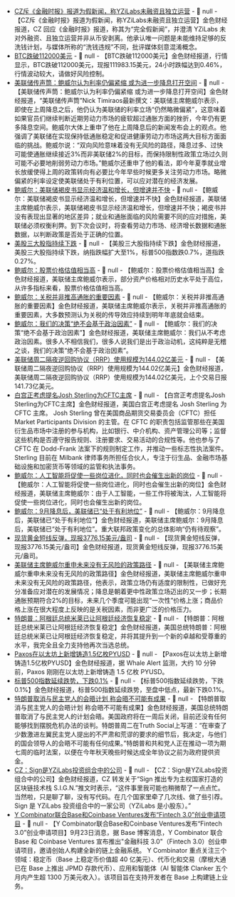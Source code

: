 - [CZ斥《金融时报》报道为假新闻，称YZiLabs未融资且独立运营](https://x.com/cz_binance/status/1970542181967335472) - 📰 null - 【CZ斥《金融时报》报道为假新闻，称YZiLabs未融资且独立运营】金色财经报道，CZ 回应《金融时报》报道，称其为“完全假新闻”，并澄清 YZiLabs 未对外融资、且独立运营并非从币安剥离。他承认唯一问题是未能维持足够的反洗钱计划，与媒体所称的“洗钱违规”不同，批评媒体刻意混淆概念。
- [BTC跌破112000美元]() - 📰 null - 【BTC跌破112000美元】金色财经报道，行情显示，BTC跌破112000美元，现报111983.15美元，24小时跌幅达到0.46%，行情波动较大，请做好风险控制。
- [美联储传声筒：鲍威尔认为利率仍偏紧缩 或为进一步降息打开空间](https://flash.jin10.com/detail/20250924004301557800) - 📰 null - 【美联储传声筒：鲍威尔认为利率仍偏紧缩 或为进一步降息打开空间】金色财经报道，“美联储传声筒”Nick Timiraos最新撰文：美联储主席鲍威尔表示，即使在上周降息之后，他仍认为美联储的利率立场“仍然略微偏紧”，这意味着如果官员们继续判断近期劳动力市场的疲软超过通胀方面的挫折，今年仍有更多降息空间。鲍威尔大体上重申了他在上周降息后的新闻发布会上的观点。他强调了美联储在实现保持低通胀稳定和促进健康劳动力市场这两大目标方面面临的挑战。鲍威尔说：“双向风险意味着没有无风险的路径，降息过多、过快可能使通胀继续接近3%而非美联储2%的目标，而保持限制性政策立场过久则可能不必要地削弱劳动力市场。”鲍威尔还重申了他的看法，即今年夏季就业增长放缓使得上周的政策转向有必要比今年早些时候更多关注劳动力市场。略微偏紧的利率设定使美联储处于有利位置，可以应对潜在的经济发展。
- [鲍威尔：美联储褐皮书显示经济温和增长，但增速并不快](https://www.cls.cn/detail/2153919) - 📰 null - 【鲍威尔：美联储褐皮书显示经济温和增长，但增速并不快】金色财经报道，美联储主席鲍威尔表示，美联储褐皮书显示经济温和增长，但增速并不快；褐皮书并没有表现出显著的地区差异；就业和通胀面临的风险需要不同的应对措施，美联储必须权衡利弊。到下次会议时，将查看劳动力市场、经济增长数据和通胀数据，以判断政策是否处于正确的位置。
- [美股三大股指持续下跌]() - 📰 null - 【美股三大股指持续下跌】金色财经报道，美股三大股指持续下跌，纳指跌幅扩大至1%，标普500指数跌0.7%，道指跌0.27%。
- [鲍威尔：股票价格估值相当高](https://www.cls.cn/detail/2153921) - 📰 null - 【鲍威尔：股票价格估值相当高】金色财经报道，美联储主席鲍威尔表示，部分资产价格相对历史水平处于高位，从许多指标来看，股票价格估值相当高。
- [鲍威尔：关税并非推高通胀的重要因素](https://www.cls.cn/detail/2153926) - 📰 null - 【鲍威尔：关税并非推高通胀的重要因素】金色财经报道，美联储主席鲍威尔表示，关税并非推高通胀的重要因素，大多数预测认为关税的传导效应持续到明年年底就会结束。
- [鲍威尔：我们的决策“绝不会基于政治因素”](https://flash.jin10.com/detail/20250924012050351800) - 📰 null - 【鲍威尔：我们的决策“绝不会基于政治因素”】金色财经报道，美联储主席鲍威尔：我们从不考虑政治因素。很多人不相信我们，很多人说我们是出于政治动机，这纯粹是无稽之谈，我们的决策“绝不会基于政治因素”。
- [美联储周二隔夜逆回购协议（RRP）使用规模为144.02亿美元](https://www.cls.cn/detail/2153927) - 📰 null - 【美联储周二隔夜逆回购协议（RRP）使用规模为144.02亿美元】金色财经报道，美联储周二隔夜逆回购协议（RRP）使用规模为144.02亿美元，上个交易日报141.73亿美元。
- [白宫正考虑提名Josh Sterling为CFTC主席](https://x.com/AggrNews/status/1970533970182889796) - 📰 null - 【白宫正考虑提名Josh Sterling为CFTC主席】金色财经报道，美国白宫正考虑提名 Josh Sterling 为 CFTC 主席。 
Josh Sterling 曾在美国商品期货交易委员会（CFTC）担任 Market Participants Division 的主管。在 CFTC 的职责包括监管那些在美国衍生品市场中注册的参与机构，比如银行、中介机构、资产管理公司等；监督这些机构是否遵守报告规则、注册要求、交易活动的合规性等。他也参与了 CFTC 在 Dodd-Frank 法案下的规则制定工作，并推动一些标志性执法案件。 
Sterling 目前在 Milbank 律师事务所担任合伙人，专注于衍生品、金融市场基础设施和加密货币等领域的监管和执法事务。
- [鲍威尔：人工智能将促使一些岗位进化，同时也会催生出新的岗位](https://flash.jin10.com/detail/20250924010307488800) - 📰 null - 【鲍威尔：人工智能将促使一些岗位进化，同时也会催生出新的岗位】金色财经报道，美联储主席鲍威尔：由于人工智能，一些工作将被淘汰，人工智能将促使一些岗位进化，同时也会催生出新的岗位。
- [鲍威尔：9月降息后，美联储已“处于有利地位”](https://flash.jin10.com/detail/20250924003658167800) - 📰 null - 【鲍威尔：9月降息后，美联储已“处于有利地位”】金色财经报道，美联储主席鲍威尔：9月降息后，美联储已“处于有利地位”。重大联邦政策变化的总体影响“仍有待观察”。
- [现货黄金短线反弹，现报3776.15美元/盎司]() - 📰 null - 【现货黄金短线反弹，现报3776.15美元/盎司】金色财经报道，现货黄金短线反弹，现报3776.15美元/盎司。
- [美联储主席鲍威尔重申未来没有无风险的政策路径](https://www.cls.cn/detail/2153915) - 📰 null - 【美联储主席鲍威尔重申未来没有无风险的政策路径】金色财经报道，美联储主席鲍威尔重申未来没有无风险的政策路径，他表示，政策立场仍有适度的限制性，已做好充分准备应对潜在的发展情况；降息是朝着更中性政策立场迈出的又一步；长期通胀预期符合2%的目标，未来几个季度可能出现“一次性”价格上涨；商品价格上涨在很大程度上反映的是关税因素，而非更广泛的价格压力。
- [特朗普：阿根廷总统米莱已让阿根廷经济恢复稳定](https://flash.jin10.com/detail/20250924002802355800) - 📰 null - 【特朗普：阿根廷总统米莱已让阿根廷经济恢复稳定】金色财经报道，美国总统特朗普：阿根廷总统米莱已让阿根廷经济恢复稳定，并将其提升到一个新的卓越和受尊重的水平，我完全且全力支持他再次当选总统。
- [Paxos在以太坊上新增铸造1.5亿枚PYUSD](https://whale-alert.io/transaction/ethereum/0x6b8ac74d175f4447050feb89fd8d60fdcd8f4d388cb440ff9bed72f76efccb34) - 📰 null - 【Paxos在以太坊上新增铸造1.5亿枚PYUSD】金色财经报道，据 Whale Alert 监测，大约 10 分钟前，Paxos 刚刚在以太坊上新增铸造 1.5 亿枚 PYUSD。
- [标普500指数延续跌势，下跌0.1%]() - 📰 null - 【标普500指数延续跌势，下跌0.1%】金色财经报道，标普500指数延续跌势，至盘中低点，最新下跌0.1%。
- [特朗普取消与民主党人的会晤计划 称会晤不可能有成果](https://flash.jin10.com/detail/20250923230512860800) - 📰 null - 【特朗普取消与民主党人的会晤计划 称会晤不可能有成果】金色财经报道，美国总统特朗普取消了与民主党人的计划会晤。美国政府将在一周后关闭，目前还没有任何能够找到摆脱危机办法的谈判。特朗普周二在Truth Social上写道：“在审查了少数激进左翼民主党人提出的不严肃和荒谬的要求的细节后，我决定，与他们的国会领导人的会晤不可能有任何成果。”特朗普和共和党人正在推动一项为期七周的临时法案，以便在今年秋天晚些时候达成全年协议之前为政府提供资金。
- [CZ：Sign是YZiLabs投资组合中的公司](https://x.com/cz_binance/status/1970509927597662625) - 📰 null - 【CZ：Sign是YZiLabs投资组合中的公司】金色财经报道，CZ 转发关于“Sign 推出专为主权国家打造的区块链技术栈 S.I.G.N.”推文时表示，“这件事里我可能也稍微帮了一点点忙。当然啦，只是聊了聊，没有写代码。在几个国家里牵了几次线、做了些引荐。Sign 是 YZiLabs 投资组合中的一家公司（YZiLabs 是小股东）。”
- [Y Combinator联合Base和Coinbase Ventures发布“Fintech 3.0”创业申请项目](https://blog.base.org/y-combinator-request-for-onchain-startups) - 📰 null - 【Y Combinator联合Base和Coinbase Ventures发布“Fintech 3.0”创业申请项目】9月23日消息，据 Base 博客消息，Y Combinator 联合 Base 和 Coinbase Ventures 宣布推出"金融科技 3.0"（Fintech 3.0）创业申请项目，邀请创始人构建全新的链上金融系统。 
Y Combinator 重点关注三个领域：稳定币（Base 上稳定币价值超 40 亿美元）、代币化和交易（摩根大通已在 Base 上推出 JPMD 存款代币）、应用和智能体（AI 智能体 Clanker 五个月内产生超 1300 万美元收入）。该项目旨在支持开发者在 Base 上构建链上业务。

